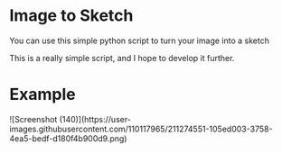 # Image to Sketch

You can use this simple python script to turn your image into a sketch

This is a really simple script, and I hope to develop it further.

<h1> Example </h1>
![Screenshot (140)](https://user-images.githubusercontent.com/110117965/211274551-105ed003-3758-4ea5-bedf-d180f4b900d9.png)
